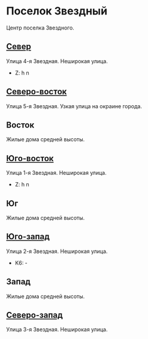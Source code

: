 # Поселок Звездный

Центр поселка Звездного.

## [Север](./09580075.md)

Улица 4-я Звездная.
Неширокая улица.

* Z:    h   n

## [Северо-восток](./09590075.md)

Улица 5-я Звездная.
Узкая улица на окраине города.

## Восток

Жилые дома средней высоты.

## [Юго-восток](./09590090.md)

Улица 1-я Звездная.
Неширокая улица.

* Z:    h   n

## Юг

Жилые дома средней высоты.

## [Юго-запад](./10565020.md)

Улица 2-я Звездная.
Неширокая улица.

* K6:   -

## Запад

Жилые дома средней высоты.

## [Северо-запад](./09570075.md)

Улица 3-я Звездная.
Неширокая улица.
